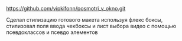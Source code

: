 https://github.com/vipkifonn/posmotri_v_okno.git

Сделал стилизацию готового макета используя флекс боксы, 
стилизовал поля ввода чекбоксы и лист выбора видео с помощью псевдоклассов и псевдо элементов 